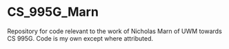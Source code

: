 # CS_995G_Marn
Repository for code relevant to the work of Nicholas Marn of UWM towards CS 995G. Code is my own except where attributed. 
